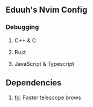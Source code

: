 ## Eduuh's Nvim Config

### Debugging

1. C++ & C

2. Rust

3. JavaScript & Typescript

## Dependencies

1. [fd](https://github.com/sharkdp/fd). Faster telescope brows
